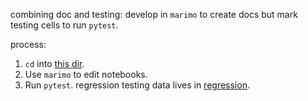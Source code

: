 combining doc and testing: develop in `marimo` to create docs but mark testing cells to run `pytest`.

process:
1. `cd` into [this dir](.).
2. Use `marimo` to edit notebooks.
3. Run `pytest`. regression testing data lives in [regression](./regression).